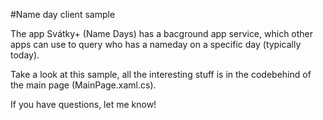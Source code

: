 #Name day client sample

The app Svátky+ (Name Days) has a bacground app service, which other apps can use to query who has a nameday on a specific day (typically today).

Take a look at this sample, all the interesting stuff is in the codebehind of the main page (MainPage.xaml.cs).

If you have questions, let me know!

